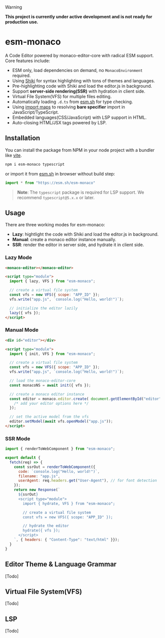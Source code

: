 > [!WARNING]
> **This project is currently under active development and is not ready for production use.**

# esm-monaco

A Code Editor powered by monaco-editor-core with radical ESM support. Core features include:

- ESM only, load dependencies on demand, no `MonacoEnvironment` required.
- Using [Shiki](https://shiki.style) for syntax highlighting with tons of themes and languages.
- Pre-highlighting code with Shiki and load the editor.js in background.
- Support **server-side rendering(SSR)** with hydration in client side.
- Virtual File System(VFS) for multiple files editing.
- Automatically loading `.d.ts` from [esm.sh](https://esm.sh) for type checking.
- Using [import maps](https://github.com/WICG/import-maps) to resolving **bare specifier** import in JavaScript/TypeScript.
- Embedded languages(CSS/JavaScript) with LSP support in HTML.
- Auto-closing HTML/JSX tags powered by LSP.

## Installation

You can install the package from NPM in your node project with a bundler like [vite](http://vitejs.dev).

```bash
npm i esm-monaco typescript
```

or import it from [esm.sh](https://esm.sh/) in browser without build step:

```js
import * from "https://esm.sh/esm-monaco"
```

> **Note**: The `typescript` package is required for LSP support. We recommend `typescript@5.x.x` or later.

## Usage

There are three working modes for esm-monaco:

- **Lazy**: hightlight the code with Shiki and load the editor.js in background.
- **Manual**: create a monaco editor instance manually.
- **SSR**: render the editor in server side, and hydrate it in client side.

### Lazy Mode

```html
<monaco-editor></monaco-editor>

<script type="module">
  import { lazy, VFS } from "esm-monaco";

  // create a virtual file system
  const vfs = new VFS({ scope: "APP_ID" });
  vfs.write("app.js", `console.log("Hello, world!")`);

  // initialize the editor lazily
  lazy({ vfs });
</script>
```

### Manual Mode

```html
<div id="editor"></div>

<script type="module">
  import { init, VFS } from "esm-monaco";

  // create a virtual file system
  const vfs = new VFS({ scope: "APP_ID" });
  vfs.write("app.js", `console.log("Hello, world!")`);

  // load the monaco-editor-core
  const monacoNS = await init({ vfs });

  // create a monaco editor instance
  const editor = monaco.editor.create( document.getElementById("editor"), {
    /* add your editor options here */
  });

  // set the active model from the vfs
  editor.setModel(await vfs.openModel("app.js"));
</script>
```

### SSR Mode

```js
import { renderToWebComponent } from "esm-monaco";

export default {
  fetch(req) => {
    const ssrOut = renderToWebComponent({
      code: `console.log("Hello, world!")`,
      filename: "app.js",
      userAgent: req.headers.get("User-Agent"), // for font detection
    });
    return new Response(`
      ${ssrOut}
      <script type="module">
        import { hydrate, VFS } from "esm-monaco";

        // create a virtual file system
        const vfs = new VFS({ scope: "APP_ID" });

        // hydrate the editor
        hydrate({ vfs });
      </script>
    `, { headers: { "Content-Type": "text/html" }});
  }
}
```

## Editor Theme & Language Grammar

[Todo]

## Virtual File System(VFS)

[Todo]

## LSP

[Todo]

